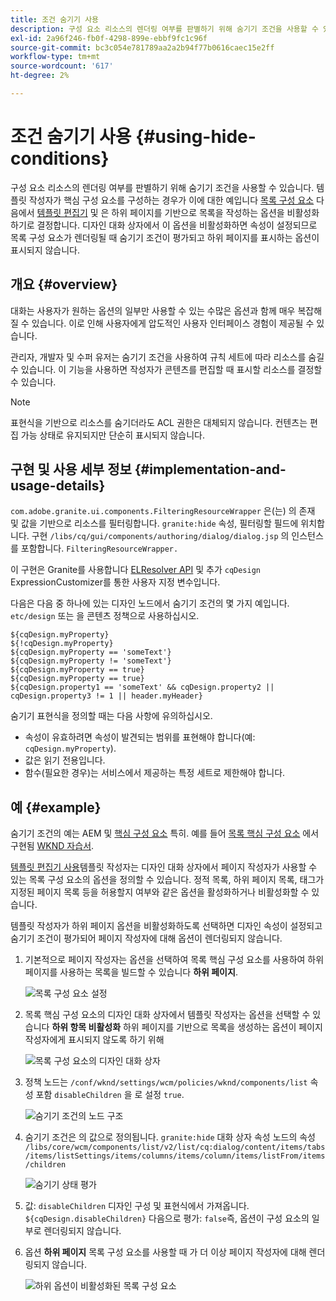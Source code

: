 ```yaml
---
title: 조건 숨기기 사용
description: 구성 요소 리소스의 렌더링 여부를 판별하기 위해 숨기기 조건을 사용할 수 있습니다.
exl-id: 2a96f246-fb0f-4298-899e-ebbf9fc1c96f
source-git-commit: bc3c054e781789aa2a2b94f77b0616caec15e2ff
workflow-type: tm+mt
source-wordcount: '617'
ht-degree: 2%

---
```


# 조건 숨기기 사용 {#using-hide-conditions}

구성 요소 리소스의 렌더링 여부를 판별하기 위해 숨기기 조건을 사용할 수 있습니다. 템플릿 작성자가 핵심 구성 요소를 구성하는 경우가 이에 대한 예입니다 [목록 구성 요소](https://experienceleague.adobe.com/docs/experience-manager-core-components/using/components/list.html) 다음에서 [템플릿 편집기](/help/sites-cloud/authoring/features/templates.md) 및 은 하위 페이지를 기반으로 목록을 작성하는 옵션을 비활성화하기로 결정합니다. 디자인 대화 상자에서 이 옵션을 비활성화하면 속성이 설정되므로 목록 구성 요소가 렌더링될 때 숨기기 조건이 평가되고 하위 페이지를 표시하는 옵션이 표시되지 않습니다.

## 개요 {#overview}

대화는 사용자가 원하는 옵션의 일부만 사용할 수 있는 수많은 옵션과 함께 매우 복잡해질 수 있습니다. 이로 인해 사용자에게 압도적인 사용자 인터페이스 경험이 제공될 수 있습니다.

관리자, 개발자 및 수퍼 유저는 숨기기 조건을 사용하여 규칙 세트에 따라 리소스를 숨길 수 있습니다. 이 기능을 사용하면 작성자가 콘텐츠를 편집할 때 표시할 리소스를 결정할 수 있습니다.

>[!NOTE]
>
>표현식을 기반으로 리소스를 숨기더라도 ACL 권한은 대체되지 않습니다. 컨텐츠는 편집 가능 상태로 유지되지만 단순히 표시되지 않습니다.

## 구현 및 사용 세부 정보 {#implementation-and-usage-details}

`com.adobe.granite.ui.components.FilteringResourceWrapper` 은(는) 의 존재 및 값을 기반으로 리소스를 필터링합니다. `granite:hide` 속성, 필터링할 필드에 위치합니다. 구현 `/libs/cq/gui/components/authoring/dialog/dialog.jsp` 의 인스턴스를 포함합니다. `FilteringResourceWrapper.`

이 구현은 Granite를 사용합니다 [ELResolver API](https://helpx.adobe.com/experience-manager/6-5/sites/developing/using/reference-materials/granite-ui/api/jcr_root/libs/granite/ui/docs/server/el.html) 및 추가 `cqDesign` ExpressionCustomizer를 통한 사용자 지정 변수입니다.

다음은 다음 중 하나에 있는 디자인 노드에서 숨기기 조건의 몇 가지 예입니다. `etc/design` 또는 을 콘텐츠 정책으로 사용하십시오.

```
${cqDesign.myProperty}
${!cqDesign.myProperty}
${cqDesign.myProperty == 'someText'}
${cqDesign.myProperty != 'someText'}
${cqDesign.myProperty == true}
${cqDesign.myProperty == true}
${cqDesign.property1 == 'someText' && cqDesign.property2 || cqDesign.property3 != 1 || header.myHeader}
```

숨기기 표현식을 정의할 때는 다음 사항에 유의하십시오.

* 속성이 유효하려면 속성이 발견되는 범위를 표현해야 합니다(예: `cqDesign.myProperty`).
* 값은 읽기 전용입니다.
* 함수(필요한 경우)는 서비스에서 제공하는 특정 세트로 제한해야 합니다.

## 예 {#example}

숨기기 조건의 예는 AEM 및 [핵심 구성 요소](https://experienceleague.adobe.com/docs/experience-manager-core-components/using/introduction.html) 특히. 예를 들어 [목록 핵심 구성 요소](https://experienceleague.adobe.com/docs/experience-manager-core-components/using/components/list.html) 에서 구현됨 [WKND 자습서](/help/implementing/developing/introduction/develop-wknd-tutorial.md).

[템플릿 편집기 사용](/help/sites-cloud/authoring/features/templates.md)템플릿 작성자는 디자인 대화 상자에서 페이지 작성자가 사용할 수 있는 목록 구성 요소의 옵션을 정의할 수 있습니다. 정적 목록, 하위 페이지 목록, 태그가 지정된 페이지 목록 등을 허용할지 여부와 같은 옵션을 활성화하거나 비활성화할 수 있습니다.

템플릿 작성자가 하위 페이지 옵션을 비활성화하도록 선택하면 디자인 속성이 설정되고 숨기기 조건이 평가되어 페이지 작성자에 대해 옵션이 렌더링되지 않습니다.

1. 기본적으로 페이지 작성자는 옵션을 선택하여 목록 핵심 구성 요소를 사용하여 하위 페이지를 사용하는 목록을 빌드할 수 있습니다 **하위 페이지**.

   ![목록 구성 요소 설정](assets/hide-conditions-list-settings.png)

1. 목록 핵심 구성 요소의 디자인 대화 상자에서 템플릿 작성자는 옵션을 선택할 수 있습니다 **하위 항목 비활성화** 하위 페이지를 기반으로 목록을 생성하는 옵션이 페이지 작성자에게 표시되지 않도록 하기 위해

   ![목록 구성 요소의 디자인 대화 상자](assets/hide-conditions-list-design.png)

1. 정책 노드는 `/conf/wknd/settings/wcm/policies/wknd/components/list` 속성 포함 `disableChildren` 을 로 설정 `true`.

   ![숨기기 조건의 노드 구조](assets/hide-conditions-node-structure.png)

1. 숨기기 조건은 의 값으로 정의됩니다. `granite:hide` 대화 상자 속성 노드의 속성 `/libs/core/wcm/components/list/v2/list/cq:dialog/content/items/tabs/items/listSettings/items/columns/items/column/items/listFrom/items/children`

   ![숨기기 상태 평가](assets/hide-conditions-evaluation.png)

1. 값: `disableChildren` 디자인 구성 및 표현식에서 가져옵니다. `${cqDesign.disableChildren}` 다음으로 평가: `false`즉, 옵션이 구성 요소의 일부로 렌더링되지 않습니다.

1. 옵션 **하위 페이지** 목록 구성 요소를 사용할 때 가 더 이상 페이지 작성자에 대해 렌더링되지 않습니다.

   ![하위 옵션이 비활성화된 목록 구성 요소](assets/hide-conditions-child-disabled.png)
